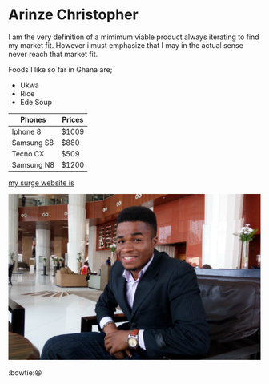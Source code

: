 # Arinze Christopher
I am the very definition of a mimimum viable product always iterating to find my market fit. However i must emphasize that I may in the actual sense never reach that market fit. 

 Foods I like so far in Ghana are;
* Ukwa
* Rice
* Ede Soup

Phones | Prices
----------| --------------
Iphone 8 | $1009
Samsung S8 | $880
Tecno CX | $509
Samsung N8 | $1200

[my surge website is](https://mature-club.surge.sh)




![My Picture](background.jpg)


:bowtie::laughing:
